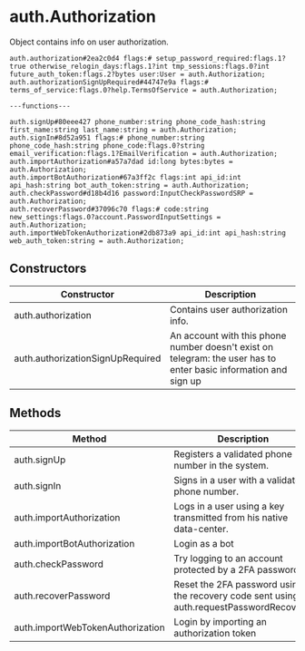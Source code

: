 # auth.Authorization
Object contains info on user authorization.

```
auth.authorization#2ea2c0d4 flags:# setup_password_required:flags.1?true otherwise_relogin_days:flags.1?int tmp_sessions:flags.0?int future_auth_token:flags.2?bytes user:User = auth.Authorization;
auth.authorizationSignUpRequired#44747e9a flags:# terms_of_service:flags.0?help.TermsOfService = auth.Authorization;

---functions---

auth.signUp#80eee427 phone_number:string phone_code_hash:string first_name:string last_name:string = auth.Authorization;
auth.signIn#8d52a951 flags:# phone_number:string phone_code_hash:string phone_code:flags.0?string email_verification:flags.1?EmailVerification = auth.Authorization;
auth.importAuthorization#a57a7dad id:long bytes:bytes = auth.Authorization;
auth.importBotAuthorization#67a3ff2c flags:int api_id:int api_hash:string bot_auth_token:string = auth.Authorization;
auth.checkPassword#d18b4d16 password:InputCheckPasswordSRP = auth.Authorization;
auth.recoverPassword#37096c70 flags:# code:string new_settings:flags.0?account.PasswordInputSettings = auth.Authorization;
auth.importWebTokenAuthorization#2db873a9 api_id:int api_hash:string web_auth_token:string = auth.Authorization;
```

## Constructors
| Constructor | Description |
| ---- | ----------- |
| auth.authorization | Contains user authorization info. |
| auth.authorizationSignUpRequired | An account with this phone number doesn't exist on telegram: the user has to enter basic information and sign up |


## Methods
| Method | Description |
| ---- | ----------- |
| auth.signUp | Registers a validated phone number in the system. |
| auth.signIn | Signs in a user with a validated phone number. |
| auth.importAuthorization | Logs in a user using a key transmitted from his native data-center. |
| auth.importBotAuthorization | Login as a bot |
| auth.checkPassword | Try logging to an account protected by a 2FA password. |
| auth.recoverPassword | Reset the 2FA password using the recovery code sent using auth.requestPasswordRecovery. |
| auth.importWebTokenAuthorization | Login by importing an authorization token |


